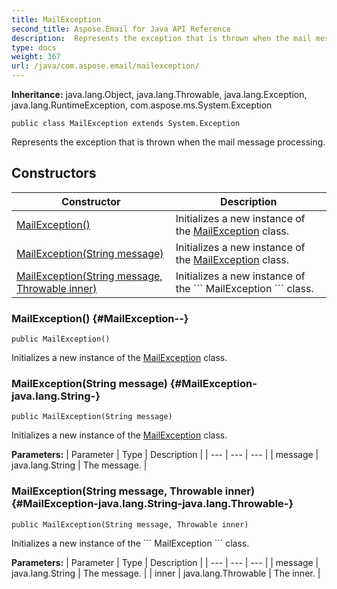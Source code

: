 ```yaml
---
title: MailException
second_title: Aspose.Email for Java API Reference
description:  Represents the exception that is thrown when the mail message processing.
type: docs
weight: 367
url: /java/com.aspose.email/mailexception/
---
```

**Inheritance:**
java.lang.Object, java.lang.Throwable, java.lang.Exception, java.lang.RuntimeException, com.aspose.ms.System.Exception
```
public class MailException extends System.Exception
```

Represents the exception that is thrown when the mail message processing.
## Constructors

| Constructor | Description |
| --- | --- |
| [MailException()](#MailException--) | Initializes a new instance of the [MailException](../../com.aspose.email/mailexception) class. |
| [MailException(String message)](#MailException-java.lang.String-) | Initializes a new instance of the [MailException](../../com.aspose.email/mailexception) class. |
| [MailException(String message, Throwable inner)](#MailException-java.lang.String-java.lang.Throwable-) | Initializes a new instance of the \`\`\` MailException \`\`\` class. |
### MailException() {#MailException--}
```
public MailException()
```


Initializes a new instance of the [MailException](../../com.aspose.email/mailexception) class.

### MailException(String message) {#MailException-java.lang.String-}
```
public MailException(String message)
```


Initializes a new instance of the [MailException](../../com.aspose.email/mailexception) class.

**Parameters:**
| Parameter | Type | Description |
| --- | --- | --- |
| message | java.lang.String | The message. |

### MailException(String message, Throwable inner) {#MailException-java.lang.String-java.lang.Throwable-}
```
public MailException(String message, Throwable inner)
```


Initializes a new instance of the \`\`\` MailException \`\`\` class.

**Parameters:**
| Parameter | Type | Description |
| --- | --- | --- |
| message | java.lang.String | The message. |
| inner | java.lang.Throwable | The inner. |

